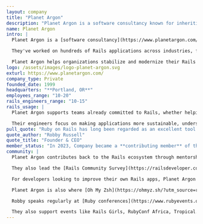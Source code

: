 ```yaml
---
layout: company
title: "Planet Argon"
description: "Planet Argon is a software consultancy known for inheriting and revitalizing existing Ruby on Rails applications, helping organizations turn legacy systems into long-term assets rather than liabilities."
name: Planet Argon
intro: |
  Planet Argon is a [software consultancy](https://www.planetargon.com/?utm_source=rubyonrails.org&utm_medium=referral&utm_campaign=rails_foundation_profile) known for inheriting and revitalizing existing Ruby on Rails applications, helping organizations turn legacy systems into long-term assets rather than liabilities. Founded in 2002, they’ve been working with Rails since the beginning, long enough that their name is [hardcoded into the Rails source code](https://github.com/rails/rails/blob/afd3591a475e7da28fa958bfe5a203d466d5c27f/actionview/test/fixtures/companies.yml#L11).

  They've worked on hundreds of Rails applications across industries, from Nike, Sequoia Capital, Disney, and Oregon State University. Their clients often maintain essential Rails applications that don’t require a full-time engineering team but still demand consistent support and expertise.

  Planet Argon helps organizations stabilize and modernize their Rails applications, improving performance, reducing risk, and extending the value of their existing investments. Whether serving as a [long-term technical partner](https://www.planetargon.com/services/staff-augmentation?utm_source=rubyonrails.org&utm_medium=referral&utm_campaign=rails_foundation_profile) or providing [flexible augmentation](https://www.planetargon.com/services/fractional-software-development?utm_source=rubyonrails.org&utm_medium=referral&utm_campaign=rails_foundation_profile) alongside internal developers, they help teams avoid the risks of relying on limited in-house capacity and keep applications running smoothly.
logo: /assets/images/logo-planet-argon.svg
exturl: https://www.planetargon.com/
company_type: Private
founded_date: 1999
headquarters: "**Portland, OR**"
employees_range: "10-20"
rails_engineers_range: "10-15"
rails_usage: |
  Planet Argon supports teams already committed to Rails, whether helping them finally gain traction on upgrading that old Rails 2.3 app, introducing Hotwire, or integrating with common JavaScript frameworks depending on project needs. After working on hundreds of Rails apps, they’ve seen nearly every generation of tooling come and go.

  Their engineers focus on making applications more sustainable, understandable, and resilient to future change, improving deployment workflows, stabilizing test suites, and guiding teams through architectural transitions.
pull_quote: "Ruby on Rails has long been regarded as an excellent tool for startups and makers. Our delightful clients benefit from the contributions of the Ruby on Rails community, which enables small teams to achieve big goals.<br><br>After learning about the Rails Foundation’s goals and upcoming plans, we asked how we could join the mission. This investment is less an attempt to plant new seeds but rather to help improve the maintainability of an already flourishing garden.<br><br>We believe in a blossoming future for Ruby on Rails. All Aboard!"
quote_author: "Robby Russell"
quote_title: "Founder & CEO"
member_status: "In 2023, Company became a **contributing member** of the Rails Foundation."
community: |
  Planet Argon contributes back to the Rails ecosystem through mentorship, open source, and developer education. Robby Russell, Planet Argon's founder, hosts the [On Rails podcast](https://onrails.buzzsprout.com/?utm_source=rubyonrails.org&utm_medium=referral&utm_campaign=rails_foundation_profile), the official podcast of the Rails Foundation, featuring conversations with developers, maintainers, and teams building with Rails.

  They also lead the [Rails Community Survey](https://railsdeveloper.com/survey/?utm_source=rubyonrails.org&utm_medium=referral&utm_campaign=rails_foundation_profile), a biennial research project tracking tooling trends, team practices, and developer sentiment throughout the Rails ecosystem. Robby also hosts the [Maintainable Software Podcast](https://maintainable.fm/?utm_source=rubyonrails.org&utm_medium=referral&utm_campaign=rails_foundation_profile), which has featured over 200 interviews on the challenges of maintaining and improving software systems.

  For developers looking to improve their own Rails apps, Planet Argon created [Maintainable Rails](https://maintainablerails.com/?utm_source=rubyonrails.org&utm_medium=referral&utm_campaign=rails_foundation_profile), a free email course offering small, actionable ways to build healthier, more maintainable applications.

  Planet Argon is also where [Oh My Zsh](https://ohmyz.sh/?utm_source=rubyonrails.org&utm_medium=referral&utm_campaign=rails_foundation_profile) was created, a widely adopted terminal customization tool now used by millions of developers worldwide.

  Robby speaks regularly at [Ruby conferences](https://www.rubyevents.org/speakers/robby-russell?utm_source=rubyonrails.org&utm_medium=referral&utm_campaign=rails_foundation_profile) on topics such as technical debt, legacy code, and strategies for sustainable software development. If you see him at an event, you might also walk away with a Planet Argon sticker.

  They also support events like Rails Girls, RubyConf Africa, Tropical.rb, and SF Ruby, and run a paid internship program that has helped launch the careers of many developers.
---
```

